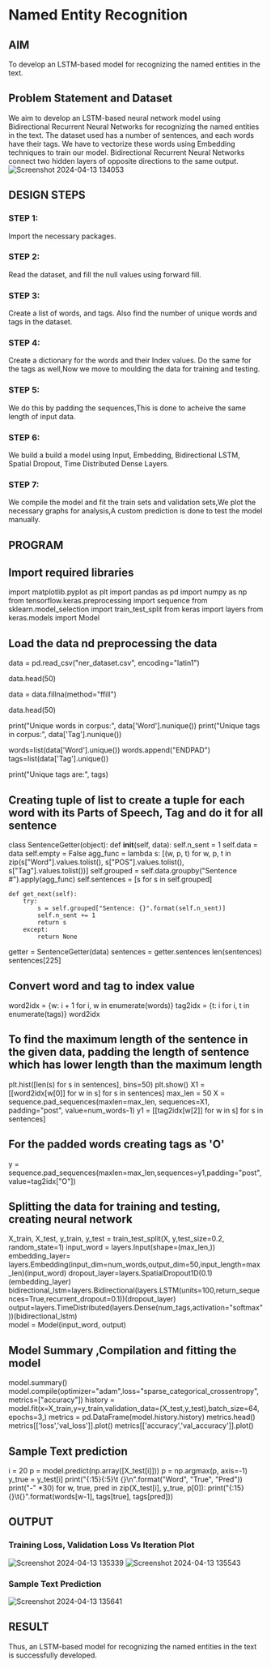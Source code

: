 # Named Entity Recognition

## AIM

To develop an LSTM-based model for recognizing the named entities in the text.

## Problem Statement and Dataset
We aim to develop an LSTM-based neural network model using Bidirectional Recurrent Neural Networks for recognizing the named entities in the text. The dataset used has a number of sentences, and each words have their tags. We have to vectorize these words using Embedding techniques to train our model. Bidirectional Recurrent Neural Networks connect two hidden layers of opposite directions to the same output.
![Screenshot 2024-04-13 134053](https://github.com/Mohanraj2004/named-entity-recognition/assets/132890483/5775e93a-952a-4994-9129-5ff1623f8135)

## DESIGN STEPS

### STEP 1:

Import the necessary packages.


### STEP 2:

Read the dataset, and fill the null values using forward fill.



### STEP 3:

Create a list of words, and tags. Also find the number of unique words and tags in the dataset.

### STEP 4:

Create a dictionary for the words and their Index values. Do the same for the tags as well,Now we move to moulding the data for training and testing.

### STEP 5:

We do this by padding the sequences,This is done to acheive the same length of input data.

### STEP 6:

We build a build a model using Input, Embedding, Bidirectional LSTM, Spatial Dropout, Time Distributed Dense Layers.

### STEP 7:

We compile the model and fit the train sets and validation sets,We plot the necessary graphs for analysis,A custom prediction is done to test the model manually.


## PROGRAM

## Import required libraries
import matplotlib.pyplot as plt
import pandas as pd
import numpy as np
from tensorflow.keras.preprocessing import sequence
from sklearn.model_selection import train_test_split
from keras import layers
from keras.models import Model

## Load the data nd preprocessing the data

data = pd.read_csv("ner_dataset.csv", encoding="latin1")

data.head(50)

data = data.fillna(method="ffill")

data.head(50)

print("Unique words in corpus:", data['Word'].nunique())
print("Unique tags in corpus:", data['Tag'].nunique())

words=list(data['Word'].unique())
words.append("ENDPAD")
tags=list(data['Tag'].unique())

print("Unique tags are:", tags)

## Creating tuple of list to create a tuple for each word with its Parts of Speech, Tag and do it for all sentence
class SentenceGetter(object):
    def __init__(self, data):
        self.n_sent = 1
        self.data = data
        self.empty = False
        agg_func = lambda s: [(w, p, t) for w, p, t in zip(s["Word"].values.tolist(),
                                                           s["POS"].values.tolist(),
                                                           s["Tag"].values.tolist())]
        self.grouped = self.data.groupby("Sentence #").apply(agg_func)
        self.sentences = [s for s in self.grouped]
    
    def get_next(self):
        try:
            s = self.grouped["Sentence: {}".format(self.n_sent)]
            self.n_sent += 1
            return s
        except:
            return None
getter = SentenceGetter(data)
sentences = getter.sentences
len(sentences)
sentences[225]

## Convert word and tag to index value

word2idx = {w: i + 1 for i, w in enumerate(words)}
tag2idx = {t: i for i, t in enumerate(tags)}
word2idx

## To find the maximum length of the sentence in the given data, padding the length of sentence which has lower length than the maximum length
plt.hist([len(s) for s in sentences], bins=50)
plt.show()
X1 = [[word2idx[w[0]] for w in s] for s in sentences]
max_len = 50
X = sequence.pad_sequences(maxlen=max_len,
                  sequences=X1, padding="post",
                  value=num_words-1)
y1 = [[tag2idx[w[2]] for w in s] for s in sentences]
## For the padded words creating tags as 'O'

y = sequence.pad_sequences(maxlen=max_len,sequences=y1,padding="post",value=tag2idx["O"])     

## Splitting the data for training and testing, creating neural network
X_train, X_test, y_train, y_test = train_test_split(X, y,test_size=0.2, random_state=1)
input_word = layers.Input(shape=(max_len,))
embedding_layer= layers.Embedding(input_dim=num_words,output_dim=50,input_length=max_len)(input_word)
dropout_layer=layers.SpatialDropout1D(0.1)(embedding_layer)
bidirectional_lstm=layers.Bidirectional(layers.LSTM(units=100,return_sequences=True,recurrent_dropout=0.1))(dropout_layer)
output=layers.TimeDistributed(layers.Dense(num_tags,activation="softmax"))(bidirectional_lstm)              
model = Model(input_word, output)

## Model Summary ,Compilation and fitting the model
model.summary()
model.compile(optimizer="adam",loss="sparse_categorical_crossentropy",metrics=["accuracy"])
history = model.fit(x=X_train,y=y_train,validation_data=(X_test,y_test),batch_size=64, epochs=3,)
metrics = pd.DataFrame(model.history.history)
metrics.head()
metrics[['loss','val_loss']].plot()
metrics[['accuracy','val_accuracy']].plot()

## Sample Text prediction
i = 20
p = model.predict(np.array([X_test[i]]))
p = np.argmax(p, axis=-1)
y_true = y_test[i]
print("{:15}{:5}\t {}\n".format("Word", "True", "Pred"))
print("-" *30)
for w, true, pred in zip(X_test[i], y_true, p[0]):
    print("{:15}{}\t{}".format(words[w-1], tags[true], tags[pred]))


## OUTPUT

### Training Loss, Validation Loss Vs Iteration Plot
![Screenshot 2024-04-13 135339](https://github.com/Mohanraj2004/named-entity-recognition/assets/132890483/aa70047f-5737-4b65-84b5-82bf1ba163a0)
![Screenshot 2024-04-13 135543](https://github.com/Mohanraj2004/named-entity-recognition/assets/132890483/c3e96bb0-7969-41e1-b066-5735bf1d364b)

### Sample Text Prediction
![Screenshot 2024-04-13 135641](https://github.com/Mohanraj2004/named-entity-recognition/assets/132890483/b03eb883-65db-4188-9845-da59bd32aa00)

## RESULT

Thus, an LSTM-based model for recognizing the named entities in the text is successfully developed.


